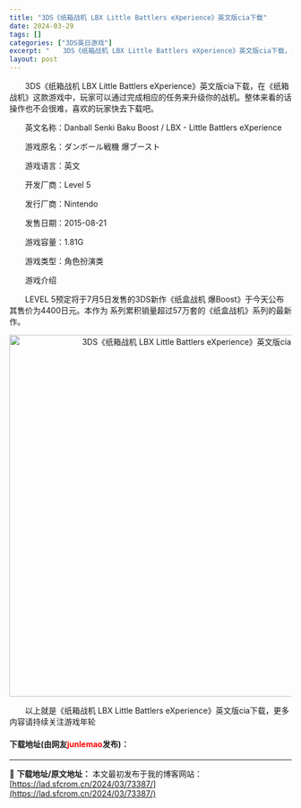 ```yaml
---
title: "3DS《纸箱战机 LBX Little Battlers eXperience》英文版cia下载"
date: 2024-03-29
tags: []
categories: ["3DS英日游戏"]
excerpt: "　　3DS《纸箱战机 LBX Little Battlers eXperience》英文版cia下载，在《纸箱战机》这款游戏中，玩家可以通过完成相应的任务来升级你的战机。整体来看的话操作也不会很难，喜欢的玩家快去下载吧。 　　英文名称：Danball Senki Baku Boost / LBX -&hellip;"
layout: post
---
```


 <p>　　3DS《纸箱战机 LBX Little Battlers eXperience》英文版cia下载，在《纸箱战机》这款游戏中，玩家可以通过完成相应的任务来升级你的战机。整体来看的话操作也不会很难，喜欢的玩家快去下载吧。</p> <p>　　英文名称：Danball Senki Baku Boost / LBX - Little Battlers eXperience</p> <p>　　游戏原名：ダンボール戦機 爆ブースト</p> <p>　　游戏语言：英文</p> <p>　　开发厂商：Level 5</p> <p>　　发行厂商：Nintendo</p> <p>　　发售日期：2015-08-21</p> <p>　　游戏容量：1.81G</p> <p>　　游戏类型：角色扮演类</p> <p>　　游戏介绍</p> <p>　　LEVEL 5预定将于7月5日发售的3DS新作《纸盒战机 爆Boost》于今天公布其售价为4400日元。本作为 系列累积销量超过57万套的《纸盒战机》系列的最新作。</p> <p align="center"><img align="" border="0" src="https://lad.sfcrom.cn/wp-content/uploads/2024/03/20240329_660632af061a7.jpg" width="645" alt="3DS《纸箱战机 LBX Little Battlers eXperience》英文版cia下载" /></p> <p>　　以上就是《纸箱战机 LBX Little Battlers eXperience》英文版cia下载，更多内容请持续关注游戏年轮</p> <p><h4>下载地址(由网友<font color="red">junlemao</font>发布)：</h4></p> 

---
📖 **下载地址/原文地址：** 本文最初发布于我的博客网站：[https://lad.sfcrom.cn/2024/03/73387/](https://lad.sfcrom.cn/2024/03/73387/)

